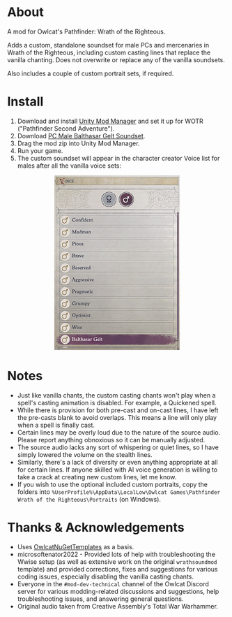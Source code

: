 # About

A mod for Owlcat's Pathfinder: Wrath of the Righteous.

Adds a custom, standalone soundset for male PCs and mercenaries in Wrath of the Righteous, including custom casting lines that replace the vanilla chanting. Does not overwrite or replace any of the vanilla soundsets.

Also includes a couple of custom portrait sets, if required.

# Install
1. Download and install [Unity Mod Manager](https://www.nexusmods.com/site/mods/21) and set it up for WOTR ("Pathfinder Second Adventure").
1. Download [PC Male Balthasar Gelt Soundset](https://github.com/DarthParametric/WOTR_Custom_Soundset_Balthasar_Gelt/releases/latest).
1. Drag the mod zip into Unity Mod Manager.
1. Run your game.
1. The custom soundset will appear in the character creator Voice list for males after all the vanilla voice sets:

<p align="center">
  <img src="https://github.com/DarthParametric/WOTR_Custom_Soundset_Balthasar_Gelt/blob/master/img/Gelt_Soundset_Character_Creator_List.png?raw=true" alt="Character creator voice selection screenshot"/>
</p>

# Notes
- Just like vanilla chants, the custom casting chants won't play when a spell's casting animation is disabled. For example, a Quickened spell.
- While there is provision for both pre-cast and on-cast lines, I have left the pre-casts blank to avoid overlaps. This means a line will only play when a spell is finally cast.
- Certain lines may be overly loud due to the nature of the source audio. Please report anything obnoxious so it can be manually adjusted.
- The source audio lacks any sort of whispering or quiet lines, so I have simply lowered the volume on the stealth lines.
- Similarly, there's a lack of diversity or even anything appropriate at all for certain lines. If anyone skilled with AI voice generation is willing to take a crack at creating new custom lines, let me know.
- If you wish to use the optional included custom portraits, copy the folders into `%UserProfile%\AppData\LocalLow\Owlcat Games\Pathfinder Wrath of the Righteous\Portraits` (on Windows).

# Thanks & Acknowledgements
- Uses [OwlcatNuGetTemplates](https://github.com/xADDBx/OwlcatNuGetTemplates) as a basis.
- microsoftenator2022 - Provided lots of help with troubleshooting the Wwise setup (as well as extensive work on the original `wrathsoundmod` template) and provided corrections, fixes and suggestions for various coding issues, especially disabling the vanilla casting chants.
- Everyone in the `#mod-dev-technical` channel of the Owlcat Discord server for various modding-related discussions and suggestions, help troubleshooting issues, and answering general questions.
- Original audio taken from Creative Assembly's Total War Warhammer.
